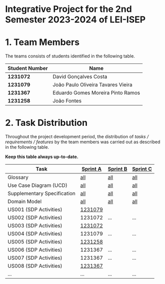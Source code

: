 # Integrative Project for the 2nd Semester 2023-2024 of LEI-ISEP

# 1. Team Members

The teams consists of students identified in the following table.

| Student Number | Name              |
|----------------|-------------------|
| **1231072**    | David Gonçalves Costa |
| **1231079**    | João Paulo Oliveira Tavares Vieira |
| **1231367**    | Eduardo Gomes Moreira Pinto Ramos |
| **1231258**    | João Fontes |

# 2. Task Distribution ###

Throughout the project development period, the distribution of _tasks / requirements / features_ by the team members
was carried out as described in the following table.

**Keep this table always up-to-date.**

| Task                        | [Sprint A](sprintA/Readme.md)                                                              | [Sprint B](sprintB/Readme.md)                                                              | [Sprint C](sprintC/Readme.md)                                                              |
|-----------------------------|--------------------------------------------------------------------------------------------|--------------------------------------------------------------------------------------------|--------------------------------------------------------------------------------------------|
| Glossary                    | [all](sprintA/global-artifacts/01.requirements-engineering/glossary.md)                    | [all](sprintB/global-artifacts/01.engineering-requirements/glossary.md)                    | [all](sprintC/global-artifacts/01.engineering-requirements/glossary.md)                    |
| Use Case Diagram (UCD)      | [all](sprintA/global-artifacts/01.requirements-engineering/use-case-diagram.md)            | [all](sprintB/global-artifacts/01.engineering-requirements/use-case-diagram.md)            | [all](sprintC/global-artifacts/01.engineering-requirements/use-case-diagram.md)            |
| Supplementary Specification | [all](sprintA/global-artifacts/01.requirements-engineering/supplementary-specification.md) | [all](sprintB/global-artifacts/01.engineering-requirements/supplementary-specification.md) | [all](sprintC/global-artifacts/01.engineering-requirements/supplementary-specification.md) |
| Domain Model                | [all](sprintA/global-artifacts/02.analysis/analysis.md)                                    | [all](sprintB/global-artifacts/02.analysis/analysis.md)                                    | [all](sprintC/global-artifacts/02.analysis/analysis.md)                                    |
| US001 (SDP Activities)      | [1231079](sprintA/us001/Readme.md)                                                         |                                                                                            |                                                                                            |
| US002 (SDP Activities)      | 1231072                                                                                    | ...                                                                                        | ...                                                                                        |
| US003 (SDP Activities)      | [1231072](sprintA/us001/Readme.md)                                                         |                                                                                            |                                                                                            |
| US004 (SDP Activities)      | 1231079                                                                                    | ...                                                                                        | ...                                                                                        |
| US005 (SDP Activities)      | [1231258](sprintA/us006/Readme.md)                                                         |                                                                                            |                                                                                            |
| US006 (SDP Activities)      | 1231367                                                                                    | ...                                                                                        | ...                                                                                        |
| US007 (SDP Activities)      | 1231367                                                                                        | ...                                                                                        | ...                                                                                        |
| US008 (SDP Activities)      | [1231367](sprintA/us006/Readme.md)                                                         |                                                                                            |                                                                                            |
| ...                         | ...                                                                                        | ...                                                                                        | ...                                                                                        |